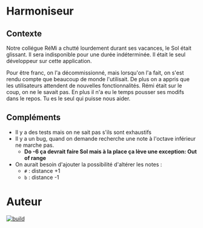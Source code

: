 # Harmoniseur

## Contexte
Notre collégue RéMi a chutté lourdement durant ses vacances, le Sol était glissant. Il sera indisponible pour une durée indéterminée. Il était le seul développeur sur cette application. 

Pour être franc, on l'a décommissionné, mais lorsqu'on l'a fait, on s'est rendu compte que beaucoup de monde l'utilisait. De plus on a appris que les utilisateurs attendent de nouvelles fonctionnalités. 
Rémi était sur le coup, on ne le savait pas. 
En plus il n'a eu le temps pousser ses modifs dans le repos. Tu es le seul qui puisse nous aider.

## Compléments
- Il y a des tests mais on ne sait pas s'ils sont exhaustifs
- Il y a un bug, quand on demande recherche une note à l'octave inférieur ne marche pas.
  - __Do -6 ça devrait faire Sol mais à la place ça lève une exception: Out of range__
- On aurait besoin d'ajouter la possibilité d'altérer les notes :
	- `#` : distance +1
	- `b` : distance -1

# Auteur
[![build](https://img.shields.io/badge/LinkedIn-0077B5?style=for-the-badge&logo=linkedin&logoColor=white)](https://www.linkedin.com/in/cyril-cophignon-b58b5a5b/)